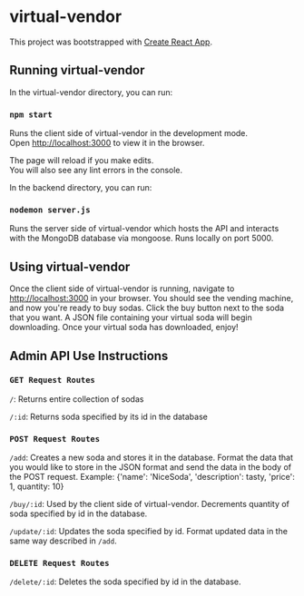 # virtual-vendor

This project was bootstrapped with [Create React App](https://github.com/facebook/create-react-app).

## Running virtual-vendor

In the virtual-vendor directory, you can run:

### `npm start`

Runs the client side of virtual-vendor in the development mode.\
Open [http://localhost:3000](http://localhost:3000) to view it in the browser.

The page will reload if you make edits.\
You will also see any lint errors in the console.

In the backend directory, you can run:

### `nodemon server.js`

Runs the server side of virtual-vendor which hosts the API
and interacts with the MongoDB database via mongoose. Runs
locally on port 5000.

## Using virtual-vendor

Once the client side of virtual-vendor is running, navigate to
[http://localhost:3000](http://localhost:3000) in your browser.
You should see the vending machine, and now you're ready to buy
sodas. Click the buy button next to the soda that you want. A
JSON file containing your virtual soda will begin downloading. Once
your virtual soda has downloaded, enjoy!

## Admin API Use Instructions

### `GET Request Routes`

`/`: Returns entire collection of sodas

`/:id`: Returns soda specified by its id in the database

### `POST Request Routes`

`/add`: Creates a new soda and stores it in the database.
Format the data that you would like to store in the JSON format
and send the data in the body of the POST request.
Example: {'name': 'NiceSoda', 'description': tasty, 'price': 1, quantity: 10}

`/buy/:id`: Used by the client side of virtual-vendor.
Decrements quantity of soda specified by id in the database.

`/update/:id`: Updates the soda specified by id. Format updated
data in the same way described in `/add`.

### `DELETE Request Routes`

`/delete/:id`: Deletes the soda specified by id in the database.